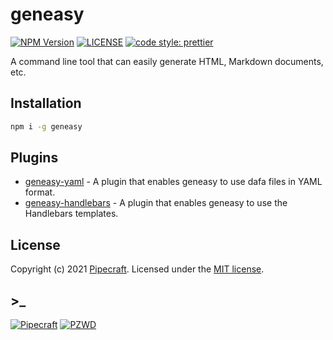 # geneasy

[![NPM Version][npm-version-image]][npm-url]
[![LICENSE][license-image]][license-url]
[![code style: prettier][code-style-prettier-image]][code-style-prettier-url]

A command line tool that can easily generate HTML, Markdown documents, etc.

## Installation

```sh
npm i -g geneasy
```

## Plugins

- [geneasy-yaml](https://github.com/geneasy/geneasy-yaml) - A plugin that enables geneasy to use dafa files in YAML format.
- [geneasy-handlebars](https://github.com/geneasy/geneasy-handlebars) - A plugin that enables geneasy to use the Handlebars templates.

## License

Copyright (c) 2021 [Pipecraft][my-url]. Licensed under the [MIT license][license-url].

## >\_

[![Pipecraft](https://img.shields.io/badge/site-pipecraft-brightgreen)](https://www.pipecraft.net)
[![PZWD](https://img.shields.io/badge/site-pzwd-brightgreen)](https://pzwd.net)

[my-url]: https://www.pipecraft.net
[npm-url]: https://www.npmjs.com/package/geneasy
[license-url]: LICENSE
[code-style-prettier-url]: https://github.com/prettier/prettier
[npm-downloads-image]: https://img.shields.io/npm/dm/geneasy
[npm-version-image]: https://img.shields.io/npm/v/geneasy
[license-image]: https://img.shields.io/npm/l/geneasy
[code-style-prettier-image]: https://img.shields.io/badge/code_style-prettier-ff69b4.svg?style=flat-square
